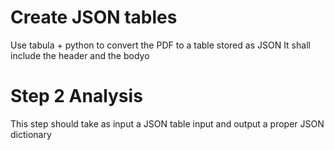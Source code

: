 # Create JSON tables

Use tabula + python to convert the PDF to a table stored as JSON
It shall include the header and the bodyo

# Step 2 Analysis

This step should take as input a JSON table input and output a proper JSON dictionary
